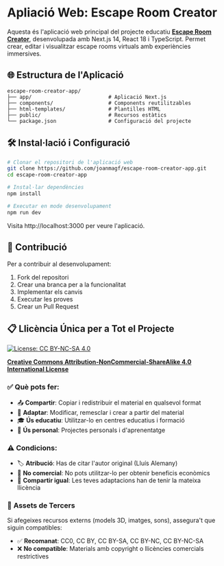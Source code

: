 # Apliació Web: Escape Room Creator

Aquesta és l'aplicació web principal del projecte educatiu **[Escape Room Creator](https://github.com/lluisalen/escape-room-creator)**, desenvolupada amb Next.js 14, React 18 i TypeScript. Permet crear, editar i visualitzar escape rooms virtuals amb experiències immersives.

## 🌐 Estructura de l'Aplicació

```
escape-room-creator-app/
├── app/                         # Aplicació Next.js
├── components/                  # Components reutilitzables
├── html-templates/              # Plantilles HTML
├── public/                      # Recursos estàtics
└── package.json                 # Configuració del projecte
```

## 🛠️ Instal·lació i Configuració

```bash
# Clonar el repositori de l'aplicació web
git clone https://github.com/joanmagf/escape-room-creator-app.git
cd escape-room-creator-app

# Instal·lar dependències
npm install

# Executar en mode desenvolupament
npm run dev
```

Visita http://localhost:3000 per veure l'aplicació.

## 🤝 Contribució

Per a contribuir al desenvolupament:

1. Fork del repositori
2. Crear una branca per a la funcionalitat
3. Implementar els canvis
4. Executar les proves
5. Crear un Pull Request

## 📋 **Llicència Única per a Tot el Projecte**

[![License: CC BY-NC-SA 4.0](https://img.shields.io/badge/License-CC%20BY--NC--SA%204.0-lightgrey.svg)](https://creativecommons.org/licenses/by-nc-sa/4.0/)

**[Creative Commons Attribution-NonCommercial-ShareAlike 4.0 International License](LICENSE)**

### ✅ **Què pots fer:**
- 📤 **Compartir**: Copiar i redistribuir el material en qualsevol format
- 🔄 **Adaptar**: Modificar, remesclar i crear a partir del material
- 🎓 **Ús educatiu**: Utilitzar-lo en centres educatius i formació
- 👥 **Ús personal**: Projectes personals i d'aprenentatge

### ⚠️ **Condicions:**
- 🏷️ **Atribució**: Has de citar l'autor original (Lluís Alemany)
- 🚫 **No comercial**: No pots utilitzar-lo per obtenir beneficis econòmics
- 🔄 **Compartir igual**: Les teves adaptacions han de tenir la mateixa llicència

### 🎨 **Assets de Tercers**
Si afegeixes recursos externs (models 3D, imatges, sons), assegura't que siguin compatibles:
- ✅ **Recomanat**: CC0, CC BY, CC BY-SA, CC BY-NC, CC BY-NC-SA
- ❌ **No compatible**: Materials amb copyright o llicències comercials restrictives